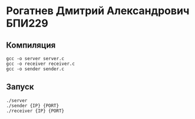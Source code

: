 # Рогатнев Дмитрий Александрович БПИ229

## Компиляция

``` shell
gcc -o server server.c
gcc -o receiver receiver.c
gcc -o sender sender.c
```

## Запуск

``` shell
./server
./sender {IP} {PORT}
./receiver {IP} {PORT}
```

